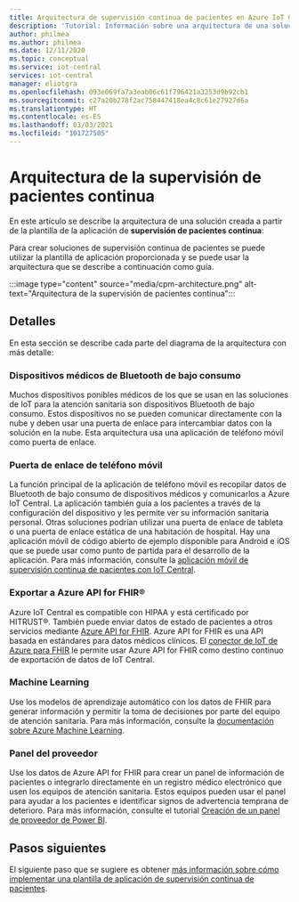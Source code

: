 ```yaml
---
title: Arquitectura de supervisión continua de pacientes en Azure IoT Central | Microsoft Docs
description: 'Tutorial: Información sobre una arquitectura de una solución de supervisión continua de pacientes.'
author: philmea
ms.author: philmea
ms.date: 12/11/2020
ms.topic: conceptual
ms.service: iot-central
services: iot-central
manager: eliotgra
ms.openlocfilehash: 093e069fa7a3eab06c61f796421a3253d9b92cb1
ms.sourcegitcommit: c27a20b278f2ac758447418ea4c8c61e27927d6a
ms.translationtype: HT
ms.contentlocale: es-ES
ms.lasthandoff: 03/03/2021
ms.locfileid: "101727505"
---
```

# <a name="continuous-patient-monitoring-architecture"></a>Arquitectura de la supervisión de pacientes continua

En este artículo se describe la arquitectura de una solución creada a partir de la plantilla de la aplicación de **supervisión de pacientes continua**:

Para crear soluciones de supervisión continua de pacientes se puede utilizar la plantilla de aplicación proporcionada y se puede usar la arquitectura que se describe a continuación como guía.

:::image type="content" source="media/cpm-architecture.png" alt-text="Arquitectura de la supervisión de pacientes continua":::

## <a name="details"></a>Detalles

En esta sección se describe cada parte del diagrama de la arquitectura con más detalle:

### <a name="bluetooth-low-energy-ble-medical-devices"></a>Dispositivos médicos de Bluetooth de bajo consumo

Muchos dispositivos ponibles médicos de los que se usan en las soluciones de IoT para la atención sanitaria son dispositivos Bluetooth de bajo consumo. Estos dispositivos no se pueden comunicar directamente con la nube y deben usar una puerta de enlace para intercambiar datos con la solución en la nube. Esta arquitectura usa una aplicación de teléfono móvil como puerta de enlace.

### <a name="mobile-phone-gateway"></a>Puerta de enlace de teléfono móvil

La función principal de la aplicación de teléfono móvil es recopilar datos de Bluetooth de bajo consumo de dispositivos médicos y comunicarlos a Azure IoT Central. La aplicación también guía a los pacientes a través de la configuración del dispositivo y les permite ver su información sanitaria personal. Otras soluciones podrían utilizar una puerta de enlace de tableta o una puerta de enlace estática de una habitación de hospital. Hay una aplicación móvil de código abierto de ejemplo disponible para Android e iOS que se puede usar como punto de partida para el desarrollo de la aplicación. Para más información, consulte la [aplicación móvil de supervisión continua de pacientes con IoT Central](/samples/iot-for-all/iotc-cpm-sample/iotc-cpm-sample/).

### <a name="export-to-azure-api-for-fhirreg"></a>Exportar a Azure API for FHIR&reg;

Azure IoT Central es compatible con HIPAA y está certificado por HITRUST&reg;. También puede enviar datos de estado de pacientes a otros servicios mediante [Azure API for FHIR](../../healthcare-apis/overview.md). Azure API for FHIR es una API basada en estándares para datos médicos clínicos. El [conector de IoT de Azure para FHIR](../../healthcare-apis/iot-fhir-portal-quickstart.md) le permite usar Azure API for FHIR como destino continuo de exportación de datos de IoT Central.

### <a name="machine-learning"></a>Machine Learning

Use los modelos de aprendizaje automático con los datos de FHIR para generar información y permitir la toma de decisiones por parte del equipo de atención sanitaria. Para más información, consulte la [documentación sobre Azure Machine Learning](../../machine-learning/index.yml).

### <a name="provider-dashboard"></a>Panel del proveedor

Use los datos de Azure API for FHIR para crear un panel de información de pacientes o integrarlo directamente en un registro médico electrónico que usen los equipos de atención sanitaria. Estos equipos pueden usar el panel para ayudar a los pacientes e identificar signos de advertencia temprana de deterioro. Para más información, consulte el tutorial [Creación de un panel de proveedor de Power BI](tutorial-health-data-triage.md).

## <a name="next-steps"></a>Pasos siguientes

El siguiente paso que se sugiere es obtener [más información sobre cómo implementar una plantilla de aplicación de supervisión continua de pacientes](tutorial-continuous-patient-monitoring.md).